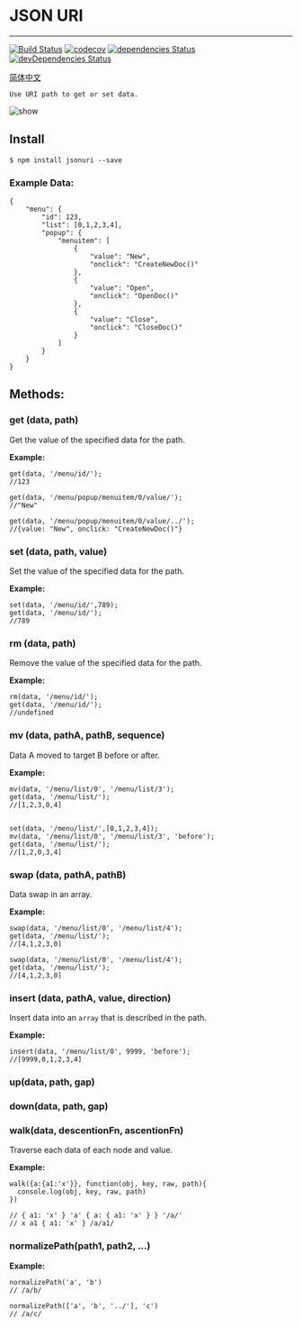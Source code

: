 # JSON URI

---
[![Build Status](https://travis-ci.org/haozime/safe-trim.svg?branch=master)](https://travis-ci.org/haozime/safe-trim/branches)
[![codecov](https://codecov.io/gh/haozime/safe-trim/branch/master/graph/badge.svg)](https://codecov.io/gh/haozime/safe-trim)
[![dependencies Status](https://david-dm.org/haozime/safe-trim/status.svg)](https://david-dm.org/haozime/safe-trim)
[![devDependencies Status](https://david-dm.org/haozime/safe-trim/dev-status.svg)](https://david-dm.org/haozime/safe-trim?type=dev)

[简体中文](README_zh-cn.md)

`Use URI path to get or set data.`

![show](https://img.alicdn.com/tfs/TB12AVCKVXXXXcRXVXXXXXXXXXX-640-121.png)


## Install

```
$ npm install jsonuri --save
```

### Example Data:
```
{
    "menu": {
        "id": 123,
        "list": [0,1,2,3,4],
        "popup": {
            "menuitem": [
                {
                    "value": "New",
                    "onclick": "CreateNewDoc()"
                },
                {
                    "value": "Open",
                    "onclick": "OpenDoc()"
                },
                {
                    "value": "Close",
                    "onclick": "CloseDoc()"
                }
            ]
        }
    }
}
```

## Methods:

### get (data, path)
Get the value of the specified data for the path.


**Example:**

```
get(data, '/menu/id/');
//123

get(data, '/menu/popup/menuitem/0/value/');
//"New"

get(data, '/menu/popup/menuitem/0/value/../');
//{value: "New", onclick: "CreateNewDoc()"}

```

### set (data, path, value)
Set the value of the specified data for the path.

**Example:**

```
set(data, '/menu/id/',789);
get(data, '/menu/id/');
//789

```

### rm (data, path)
Remove the value of the specified data for the path.

**Example:**

```
rm(data, '/menu/id/');
get(data, '/menu/id/');
//undefined
```


### mv (data, pathA, pathB, sequence)
Data A moved to target B before or after.

**Example:**

```
mv(data, '/menu/list/0', '/menu/list/3');
get(data, '/menu/list/');
//[1,2,3,0,4]


set(data, '/menu/list/',[0,1,2,3,4]);
mv(data, '/menu/list/0', '/menu/list/3', 'before');
get(data, '/menu/list/');
//[1,2,0,3,4]

```

### swap (data, pathA, pathB)
Data swap in an array.

**Example:**

```
swap(data, '/menu/list/0', '/menu/list/4');
get(data, '/menu/list/');
//[4,1,2,3,0]

swap(data, '/menu/list/0', '/menu/list/4');
get(data, '/menu/list/');
//[4,1,2,3,0]

```


### insert (data, pathA, value, direction)

Insert data into an `array` that is described in the path.

**Example:**

```
insert(data, '/menu/list/0', 9999, 'before');
//[9999,0,1,2,3,4]

```

### up(data, path, gap)



### down(data, path, gap)



### walk(data, descentionFn, ascentionFn)
Traverse each data of each node and value.

**Example:**

```
walk({a:{a1:'x'}}, function(obj, key, raw, path){
  console.log(obj, key, raw, path)
})

// { a1: 'x' } 'a' { a: { a1: 'x' } } '/a/'
// x a1 { a1: 'x' } /a/a1/
```

### normalizePath(path1, path2, ...)

**Example:**

```
normalizePath('a', 'b')
// /a/b/

normalizePath(['a', 'b', '../'], 'c')
// /a/c/


```
